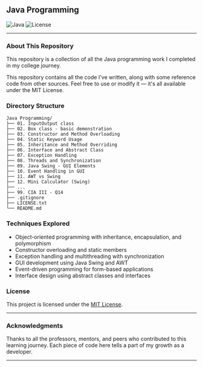 ## Java Programming

![Java](https://img.shields.io/badge/Java-UI%20%7C%20Swing%20%7C%20AWT-red?logo=java)
![License](https://img.shields.io/badge/License-MIT-green)

---

### About This Repository

This repository is a collection of all the Java programming work I completed in my college journey.


This repository contains all the code I've written, along with some reference code from other sources. Feel free to use or modify it — it's all available under the MIT License.

### Directory Structure

```
Java Programming/
├── 01. InputOutput class
├── 02. Box class - basic demonstration
├── 03. Constructor and Method Overloading
├── 04. Static Keyword Usage
├── 05. Inheritance and Method Overriding
├── 06. Interface and Abstract Class
├── 07. Exception Handling
├── 08. Threads and Synchronization
├── 09. Java Swing - GUI Elements
├── 10. Event Handling in GUI
├── 11. AWT vs Swing
├── 12. Mini Calculator (Swing)
├── ...
├── 99. CIA III - Q14
├── .gitignore
├── LICENSE.txt
└── README.md
```

### Techniques Explored

- Object-oriented programming with inheritance, encapsulation, and polymorphism  
- Constructor overloading and static members  
- Exception handling and multithreading with synchronization  
- GUI development using Java Swing and AWT  
- Event-driven programming for form-based applications  
- Interface design using abstract classes and interfaces  
 
 


### License

This project is licensed under the [MIT License](LICENSE.txt).

---

### Acknowledgments

Thanks to all the professors, mentors, and peers who contributed to this learning journey. Each piece of code here tells a part of my growth as a developer.

---